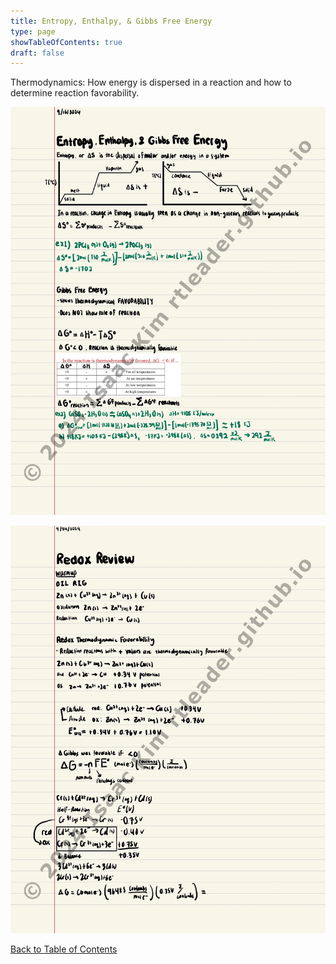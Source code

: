 ```yaml
---
title: Entropy, Enthalpy, & Gibbs Free Energy
type: page
showTableOfContents: true
draft: false
---
```

Thermodynamics: How energy is dispersed in a reaction and how to determine reaction favorability.

![](./marked_AP_Chemistry_Notes-42.jpg)

![](./marked_AP_Chemistry_Notes-43.jpg)

[Back to Table of Contents](../)